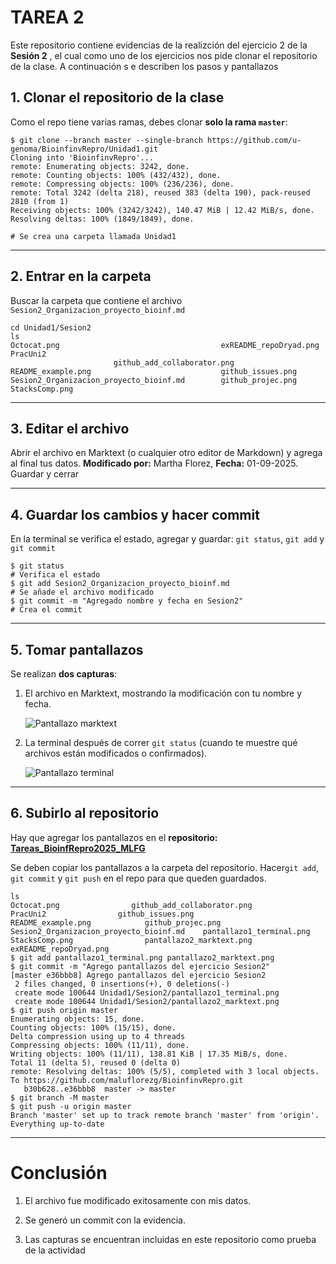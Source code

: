 # TAREA 2

Este repositorio contiene evidencias de la realizción del ejercicio 2 de la **Sesión 2** , el cual como uno de los ejercicios nos pide clonar el repositorio de la clase. A continuación s e describen los pasos y pantallazos 

## 1. Clonar el repositorio de la clase

Como el repo tiene varias ramas, debes clonar **solo la rama `master`**:

```
$ git clone --branch master --single-branch https://github.com/u-genoma/BioinfinvRepro/Unidad1.git
Cloning into 'BioinfinvRepro'...
remote: Enumerating objects: 3242, done.
remote: Counting objects: 100% (432/432), done.
remote: Compressing objects: 100% (236/236), done.
remote: Total 3242 (delta 218), reused 383 (delta 190), pack-reused 2810 (from 1)
Receiving objects: 100% (3242/3242), 140.47 MiB | 12.42 MiB/s, done.
Resolving deltas: 100% (1849/1849), done.

# Se crea una carpeta llamada Unidad1
```

---

## 2. Entrar en la carpeta

Buscar la carpeta que contiene el archivo `Sesion2_Organizacion_proyecto_bioinf.md`

```
cd Unidad1/Sesion2
ls
Octocat.png                                    exREADME_repoDryad.png
PracUni2                                       github_add_collaborator.png
README_example.png                             github_issues.png
Sesion2_Organizacion_proyecto_bioinf.md        github_projec.png
StacksComp.png
```

---

## 3. Editar el archivo

Abrir el archivo en Marktext (o cualquier otro editor de Markdown) y agrega al final tus datos.  **Modificado por:** Martha Florez, **Fecha:** 01-09-2025. Guardar y cerrar

---

## 4. Guardar los cambios y hacer commit

En la terminal se verifica el estado, agregar y guardar: `git status`, `git add` y `git commit`

```
$ git status
# Verifica el estado
$ git add Sesion2_Organizacion_proyecto_bioinf.md
# Se añade el archivo modificado
$ git commit -m "Agregado nombre y fecha en Sesion2"
# Crea el commit
```

---

## 5. Tomar pantallazos

Se realizan **dos capturas**:

1. El archivo en Marktext, mostrando la modificación con tu nombre y fecha.
   
   ![Pantallazo marktext](pantallazo2_marktext.png)

2. La terminal después de correr `git status` (cuando te muestre qué archivos están modificados o confirmados).
   
   ![Pantallazo terminal](pantallazo1_terminal.png)

---

## 6. Subirlo al repositorio

Hay que agregar los pantallazos en el **repositorio: [Tareas_BioinfRepro2025_MLFG](https://github.com/maluflorezg/Tareas_BioinfRepro2025_MLFG)** 

Se deben copiar los pantallazos a la carpeta del repositorio. Hacer`git add`, `git commit` y `git push` en el repo para que queden guardados.

```
ls
Octocat.png                github_add_collaborator.png
PracUni2                github_issues.png
README_example.png            github_projec.png
Sesion2_Organizacion_proyecto_bioinf.md    pantallazo1_terminal.png
StacksComp.png                pantallazo2_marktext.png
exREADME_repoDryad.png
$ git add pantallazo1_terminal.png pantallazo2_marktext.png 
$ git commit -m "Agrego pantallazos del ejercicio Sesion2"
[master e36bbb8] Agrego pantallazos del ejercicio Sesion2
 2 files changed, 0 insertions(+), 0 deletions(-)
 create mode 100644 Unidad1/Sesion2/pantallazo1_terminal.png
 create mode 100644 Unidad1/Sesion2/pantallazo2_marktext.png
$ git push origin master
Enumerating objects: 15, done.
Counting objects: 100% (15/15), done.
Delta compression using up to 4 threads
Compressing objects: 100% (11/11), done.
Writing objects: 100% (11/11), 138.81 KiB | 17.35 MiB/s, done.
Total 11 (delta 5), reused 0 (delta 0)
remote: Resolving deltas: 100% (5/5), completed with 3 local objects.
To https://github.com/maluflorezg/BioinfinvRepro.git
   b30b628..e36bbb8  master -> master
$ git branch -M master
$ git push -u origin master
Branch 'master' set up to track remote branch 'master' from 'origin'.
Everything up-to-date
```

---

# Conclusión

1. El archivo fue modificado exitosamente con mis datos.

2. Se generó un commit con la evidencia.

3. Las capturas se encuentran incluidas en este repositorio como prueba de la actividad



